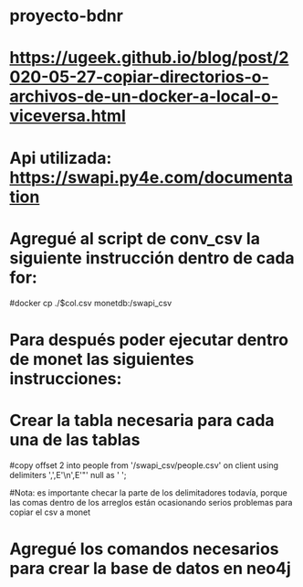 # proyecto-bdnr

# <link> https://ugeek.github.io/blog/post/2020-05-27-copiar-directorios-o-archivos-de-un-docker-a-local-o-viceversa.html
# Api utilizada: <link> https://swapi.py4e.com/documentation

# Agregué al script de conv_csv la siguiente instrucción dentro de cada for: 
#docker cp ./$col.csv monetdb:/swapi_csv
# Para después poder ejecutar dentro de monet las siguientes instrucciones:
# Crear la tabla necesaria para cada una de las tablas 
#copy offset 2 into people from '/swapi_csv/people.csv' on client using delimiters ',',E'\n',E'\"' null as ' ';

#Nota: es importante checar la parte de los delimitadores todavía, porque las comas dentro de los arreglos están ocasionando serios problemas para copiar el csv a monet

# Agregué los comandos necesarios para crear la base de datos en neo4j 
